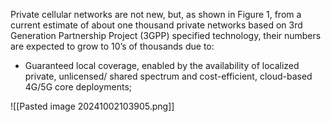 Private cellular networks are not new, but, as shown in Figure 1, from a current estimate of about one thousand private networks based on 3rd Generation Partnership Project (3GPP) specified technology, their numbers are expected to grow to 10’s of thousands due to:
- Guaranteed local coverage, enabled by the availability of localized private, unlicensed/ shared spectrum and cost-efficient, cloud-based 4G/5G core deployments;

![[Pasted image 20241002103905.png]]